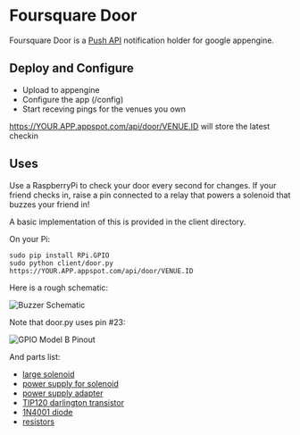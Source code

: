 # Foursquare Door #

Foursquare Door is a [Push API](https://developer.foursquare.com/overview/realtime) notification holder for google appengine.

## Deploy and Configure ##

- Upload to appengine
- Configure the app (/config)
- Start receving pings for the venues you own

https://YOUR.APP.appspot.com/api/door/VENUE.ID will store the latest checkin


## Uses ##

Use a RaspberryPi to check your door every second for changes.
If your friend checks in, raise a pin connected to a relay that
powers a solenoid that buzzes your friend in!

A basic implementation of this is provided in the client directory.

On your Pi:

    sudo pip install RPi.GPIO
    sudo python client/door.py https://YOUR.APP.appspot.com/api/door/VENUE.ID


Here is a rough schematic:

![Buzzer Schematic](http://cl.ly/image/2A0v0g401E3P)

Note that door.py uses pin #23:

![GPIO Model B Pinout](http://elinux.org/File:GPIOs.png)

And parts list:

- [large solenoid](http://www.adafruit.com/products/413)
- [power supply for solenoid](http://www.adafruit.com/products/352)
- [power supply adapter](http://www.adafruit.com/products/373)
- [TIP120 darlington transistor](http://www.adafruit.com/products/976)
- [1N4001 diode](http://www.adafruit.com/products/755)
- [resistors](http://www.radioshack.com/product/index.jsp?productId=2062304)
